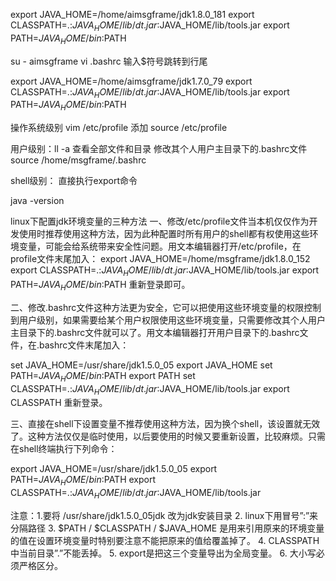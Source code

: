 export JAVA_HOME=/home/aimsgframe/jdk1.8.0_181
export CLASSPATH=.:$JAVA_HOME/lib/dt.jar:$JAVA_HOME/lib/tools.jar
export PATH=$JAVA_HOME/bin:$PATH


su - aimsgframe
vi .bashrc
输入$符号跳转到行尾


export JAVA_HOME=/home/aimsgframe/jdk1.7.0_79
export CLASSPATH=.:$JAVA_HOME/lib/dt.jar:$JAVA_HOME/lib/tools.jar
export PATH=$JAVA_HOME/bin:$PATH


操作系统级别
vim /etc/profile 添加
source /etc/profile

用户级别：ll -a 查看全部文件和目录
修改其个人用户主目录下的.bashrc文件
source /home/msgframe/.bashrc

shell级别：
直接执行export命令

java -version


linux下配置jdk环境变量的三种方法
一、修改/etc/profile文件当本机仅仅作为开发使用时推荐使用这种方法，因为此种配置时所有用户的shell都有权使用这些环境变量，可能会给系统带来安全性问题。用文本编辑器打开/etc/profile，在profile文件末尾加入：
export JAVA_HOME=/home/msgframe/jdk1.8.0_152
export CLASSPATH=.:$JAVA_HOME/lib/dt.jar:$JAVA_HOME/lib/tools.jar
export PATH=$JAVA_HOME/bin:$PATH
重新登录即可。



二、修改.bashrc文件这种方法更为安全，它可以把使用这些环境变量的权限控制到用户级别，如果需要给某个用户权限使用这些环境变量，只需要修改其个人用户主目录下的.bashrc文件就可以了。用文本编辑器打开用户目录下的.bashrc文件，在.bashrc文件末尾加入：

set JAVA_HOME=/usr/share/jdk1.5.0_05
export JAVA_HOME
set PATH=$JAVA_HOME/bin:$PATH
export PATH
set CLASSPATH=.:$JAVA_HOME/lib/dt.jar:$JAVA_HOME/lib/tools.jar
export CLASSPATH
重新登录。


三、直接在shell下设置变量不推荐使用这种方法，因为换个shell，该设置就无效了。这种方法仅仅是临时使用，以后要使用的时候又要重新设置，比较麻烦。只需在shell终端执行下列命令：

export JAVA_HOME=/usr/share/jdk1.5.0_05
export PATH=$JAVA_HOME/bin:$PATH
export CLASSPATH=.:$JAVA_HOME/lib/dt.jar:$JAVA_HOME/lib/tools.jar


注意：1.要将 /usr/share/jdk1.5.0_05jdk 改为jdk安装目录
2. linux下用冒号”:”来分隔路径
3. $PATH / $CLASSPATH / $JAVA_HOME 是用来引用原来的环境变量的值在设置环境变量时特别要注意不能把原来的值给覆盖掉了。
4. CLASSPATH中当前目录”.”不能丢掉。
5. export是把这三个变量导出为全局变量。
6. 大小写必须严格区分。


